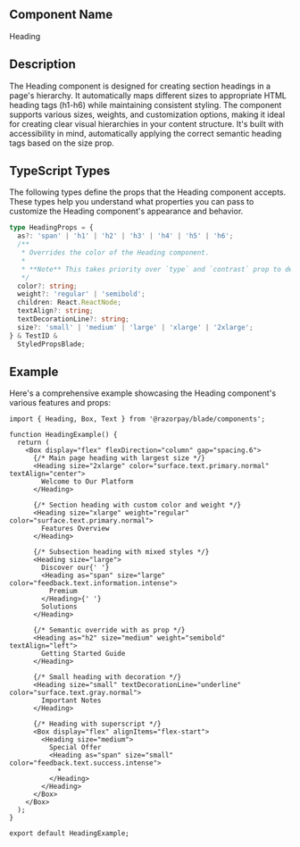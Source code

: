 ## Component Name

Heading

## Description

The Heading component is designed for creating section headings in a page's hierarchy. It automatically maps different sizes to appropriate HTML heading tags (h1-h6) while maintaining consistent styling. The component supports various sizes, weights, and customization options, making it ideal for creating clear visual hierarchies in your content structure. It's built with accessibility in mind, automatically applying the correct semantic heading tags based on the size prop.

## TypeScript Types

The following types define the props that the Heading component accepts. These types help you understand what properties you can pass to customize the Heading component's appearance and behavior.

```typescript
type HeadingProps = {
  as?: 'span' | 'h1' | 'h2' | 'h3' | 'h4' | 'h5' | 'h6';
  /**
   * Overrides the color of the Heading component.
   *
   * **Note** This takes priority over `type` and `contrast` prop to decide color of heading
   */
  color?: string;
  weight?: 'regular' | 'semibold';
  children: React.ReactNode;
  textAlign?: string;
  textDecorationLine?: string;
  size?: 'small' | 'medium' | 'large' | 'xlarge' | '2xlarge';
} & TestID &
  StyledPropsBlade;
```

## Example

Here's a comprehensive example showcasing the Heading component's various features and props:

```tsx
import { Heading, Box, Text } from '@razorpay/blade/components';

function HeadingExample() {
  return (
    <Box display="flex" flexDirection="column" gap="spacing.6">
      {/* Main page heading with largest size */}
      <Heading size="2xlarge" color="surface.text.primary.normal" textAlign="center">
        Welcome to Our Platform
      </Heading>

      {/* Section heading with custom color and weight */}
      <Heading size="xlarge" weight="regular" color="surface.text.primary.normal">
        Features Overview
      </Heading>

      {/* Subsection heading with mixed styles */}
      <Heading size="large">
        Discover our{' '}
        <Heading as="span" size="large" color="feedback.text.information.intense">
          Premium
        </Heading>{' '}
        Solutions
      </Heading>

      {/* Semantic override with as prop */}
      <Heading as="h2" size="medium" weight="semibold" textAlign="left">
        Getting Started Guide
      </Heading>

      {/* Small heading with decoration */}
      <Heading size="small" textDecorationLine="underline" color="surface.text.gray.normal">
        Important Notes
      </Heading>

      {/* Heading with superscript */}
      <Box display="flex" alignItems="flex-start">
        <Heading size="medium">
          Special Offer
          <Heading as="span" size="small" color="feedback.text.success.intense">
            *
          </Heading>
        </Heading>
      </Box>
    </Box>
  );
}

export default HeadingExample;
```
